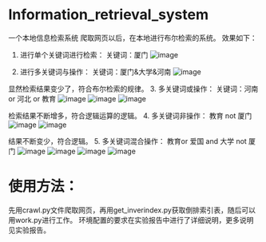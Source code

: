 # Information_retrieval_system
一个本地信息检索系统
爬取网页以后，在本地进行布尔检索的系统。
效果如下：
1.	进行单个关键词进行检索：
关键词：厦门
![image](https://github.com/malaozei/Information_retrieval_system/assets/94264539/8aee296e-4280-496c-aad3-6f352e906a4a)

2.	进行多关键词与操作：
关键词：厦门&大学&河南
![image](https://github.com/malaozei/Information_retrieval_system/assets/94264539/b162eb64-3dc8-408f-a33f-ec101c1db79d)

显然检索结果变少了，符合布尔检索的规律。
3.	多关键词或操作：
关键词：河南 or 河北 or 教育
![image](https://github.com/malaozei/Information_retrieval_system/assets/94264539/665f603c-a55a-40d4-b406-7f8d4656eb95)
![image](https://github.com/malaozei/Information_retrieval_system/assets/94264539/6ae29d17-bac0-4a33-b6bf-353e60f18807)
![image](https://github.com/malaozei/Information_retrieval_system/assets/94264539/25eb8080-920a-4feb-83a0-8ba5d2ddadc7)

检索结果不断增多，符合逻辑运算的逻辑。
4.	多关键词非操作：
教育 not 厦门
![image](https://github.com/malaozei/Information_retrieval_system/assets/94264539/398f12bd-3f31-48a3-b749-9d527e9d6d16)
![image](https://github.com/malaozei/Information_retrieval_system/assets/94264539/3ad9a4ed-9e8b-4d97-8780-3e520d1f1bf0)

结果不断变少，符合逻辑。
5.	多关键词混合操作：
教育or 爱国 and 大学 not 厦门
![image](https://github.com/malaozei/Information_retrieval_system/assets/94264539/4a2ab548-39fb-488f-a6f0-e4e3085ba7c7)
![image](https://github.com/malaozei/Information_retrieval_system/assets/94264539/154242a4-6a71-40d8-b9a1-3f8c552805a6)
![image](https://github.com/malaozei/Information_retrieval_system/assets/94264539/f19d4e46-409c-4d32-8254-995f9429346f)
![image](https://github.com/malaozei/Information_retrieval_system/assets/94264539/1b83dbdb-a1b6-4516-8510-926509e70f16)

   
# 使用方法：
先用crawl.py文件爬取网页，再用get_inverindex.py获取倒排索引表，随后可以用work.py进行工作。
环境配置的要求在实验报告中进行了详细说明，更多说明见实验报告。
